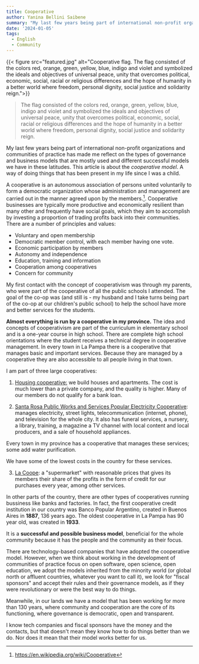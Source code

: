 ```yaml
---
title: Cooperative
author: Yanina Bellini Saibene
summary: "My last few years being part of international non-profit organizations and communities of practice has made me reflect on the types of governance and business models that are mostly used and how successful models are ignored in these latitudes.  This article is about the cooperative model. A way of doing things that has been present in my life since I was a child. "
date: '2024-01-05'
tags:
  - English
  - Community
---
```


{{< figure src="featured.jpg" alt="Cooperative flag. The flag consisted of the colors red, orange, green, yellow, blue, indigo and violet and symbolized the ideals and objectives of universal peace, unity that overcomes political, economic, social, racial or religious differences and the hope of humanity in a better world where freedom, personal dignity, social justice and solidarity reign.">}}
> The flag consisted of the colors red, orange, green, yellow, blue, indigo and violet and symbolized the ideals and objectives of universal peace, unity that overcomes political, economic, social, racial or religious differences and the hope of humanity in a better world where freedom, personal dignity, social justice and solidarity reign.


My last few years being part of international non-profit organizations and communities of practice has made me reflect on the types of governance and business models that are mostly used and different successful models we have in these latitudes.  This article is about the _cooperative model_. A way of doing things that has been present in my life since I was a child.

A cooperative is an autonomous association of persons united voluntarily to form a democratic organization whose administration and management are carried out in the manner agreed upon by the members.[^1]. Cooperative businesses are typically more productive and economically resilient than many other and frequently have social goals, which they aim to accomplish by investing a proportion of trading profits back into their communities. 
There are a number of principles and values:

- Voluntary and open membership
- Democratic member control, with each member having one vote.
- Economic participation by members
- Autonomy and independence
- Education, training and information
- Cooperation among cooperatives
- Concern for community

[^1]: <https://en.wikipedia.org/wiki/Cooperative>

My first contact with the concept of cooperativism was through my parents, who were part of the cooperative of all the public schools I attended. The goal of the co-op was (and still is - my husband and I take turns being part of the co-op at our children's public school) to help the school have more and better services for the students. 

**Almost everything is run by a cooperative in my province.** The idea and concepts of cooperativism are part of the curriculum in elementary school and is a one-year course in high school.  There are complete high school orientations where the student receives a technical degree in cooperative management. In every town in La Pampa there is a cooperative that manages basic and important services. Because they are managed by a cooperative they are also accessible to all people living in that town.

I am part of three large cooperatives:

1.  [Housing cooperative:](https://www.coopvivienda.com.ar/informacion.html) we build houses and apartments. The cost is much lower than a private company, and the quality is higher. Many of our members do not qualify for a bank loan.

2. [Santa Rosa Public Works and Services Popular Electricity Cooperative](https://www.cpe.com.ar): manages electricity, street lights, telecommunication (internet, phone), and television for the whole city. It also has funeral services, a nursery, a library, training, a magazine a TV channel with local content and local producers, and a sale of household appliances.

Every town in my province has a cooperative that manages these services; some add water purification.

We have some of the lowest costs in the country for these services.

3. [La Coope](https://www.cooperativaobrera.coop): a "supermarket" with reasonable prices that gives its members their share of the profits in the form of credit for our purchases every year, among other services.

In other parts of the country, there are other types of cooperatives running bussiness like banks and factories. In fact, the first cooperative credit institution in our country was Banco Popular Argentino, created in Buenos Aires in **1887**, 136 years ago.  The oldest cooperative in La Pampa has 90 year old, was created in **1933**. 

It is a **successful and possible business model**, beneficial for the whole community because it has the people and the community as their focus.

There are technology-based companies that have adopted the cooperative model.  However, when we think about working in the development of communities of practice focus on open software, open science, open education, we adopt the models inherited from the minority world (or global north or affluent countries, whatever you want to call it), we look for "fiscal sponsors" and accept their rules and their governance models, as if they were revolutionary or were the best way to do things.  

Meanwhile, in our lands we have a model that has been working for more than 130 years, where community and cooperation are the core of its functioning, where governance is democratic, open and transparent.  

I know tech companies and fiscal sponsors have the money and the contacts, but that doesn't mean they know how to do things better than we do. Nor does it mean that their model works better for us.  

